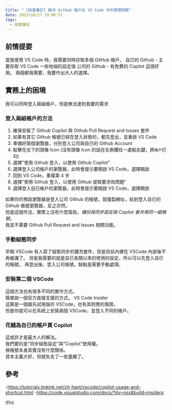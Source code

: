 ```yaml
---
title: " [踩雷筆記] 解決 GitHub 帳戶在 VS Code 中的管理問題"
date: 2023/10/27 19:08:57
tags:
  - 踩雷筆記
---
```


## 前情提要

當我使用 VS Code 時，我需要同時存取多個 GitHub 帳戶，
自已的 Github - 主要存取 VS Code 一些地端的設定值
公司的 Github - 有免費的 Copilot 這很好用。
兩個都我需要，我要作出大人的選擇。

## 實務上的困境

我可以同時登入兩組帳戶，但是無法達到我要的需求

### 登入兩組帳戶的方法

1. 確保安裝了 Github Copilot 與 Github Pull Request and Issues 套件  
2. 如果有其它 Github 帳號已經在登入狀態的，都先登出，並重啟 VS Code  
3. 準備好兩個瀏覽器，分別登入公司與自已的 Github Account  
4. 點擊在左下的頭像 Icon (沒有頭像 Icon 的話在左側欄任一處點右鍵，將`帳戶`打勾)  
5. 選擇"使用 Github 登入，以使用 Github Copilot"  
6. 選擇登入公司帳戶的瀏覽器，此時會提示要開啟 VS Code，選擇開啟  
7. 回到 VS Code，重複第 4 步  
8. 選擇"使用 Github 登入，以使用 Github 提取要求和問題"  
9. 選擇登入自已帳戶的瀏覽器，此時會提示要開啟 VS Code，選擇開啟  

如果你的預設瀏覽器是登入公司 Github 的帳號，就複製網址，貼到登入自已的 Github 帳號瀏覽器，反之亦然。  
但是這個作法，實際上沒有什麼幫助，*備份與同步設定與 Copilot 會共用同一組帳號*。  
我並不需要 Github Pull Request and Issues 相關功能。  

### 手動組態同步

早期 VSCode 有人寫了組態同步的擴充套件，但是目前內建在 VSCode 內部後不再維護了。
但是我需要的就是自已長期以來的使用的設定，所以可以先登入自已的帳號。
再登出後，登入公司帳號。缺點是需要手動處理。

### 安裝第二個 VSCode

這個方法也有很多不同的實作方式。  
簡單說一個官方直接支援的方式。 VS Code Insider  
這算是一個搶先試用版的 VSCode，也有其對應的風險。  
但是你就可以在系統上安裝兩個 VSCode，並登入不同的帳戶。  

### 花錢為自已的帳戶買 Copilot

這或許才是最大人的解法。  
我們要的是"同步組態設定"與"Copilot"使用權。  
根帳號本身其實沒有什麼關係。  
資本主義大好，但就失去了一些童趣了。  

## 參考

-<https://tutorials.tinkink.net/zh-hant/vscode/copilot-usage-and-shortcut.html>
-<https://code.visualstudio.com/docs/?dv=osx&build=insiders>

(fin)
